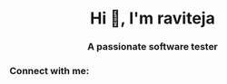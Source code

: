 <h1 align="center">Hi 👋, I'm raviteja</h1>
<h3 align="center">A passionate software tester</h3>

<h3 align="left">Connect with me:</h3>
<p align="left">
</p>
